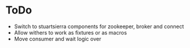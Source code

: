 ToDo
====

* Switch to stuartsierra components for zookeeper, broker and connect
* Allow withers to work as fixtures or as macros
* Move consumer and wait logic over
 